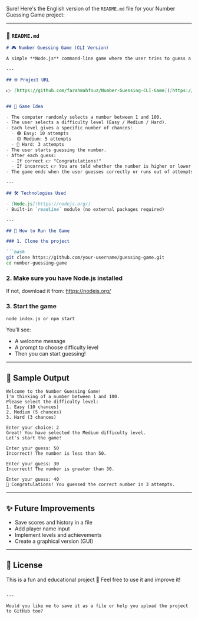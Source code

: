 Sure! Here's the English version of the `README.md` file for your Number Guessing Game project:

---

### 📁 `README.md`

```markdown
# 🎮 Number Guessing Game (CLI Version)

A simple **Node.js** command-line game where the user tries to guess a randomly generated number between 1 and 100. The player has a limited number of attempts based on the selected difficulty level.

---

## 🌐 Project URL

👉 [https://github.com/farahmahfouz/Number-Guessing-CLI-Game]([https://github.com/farahmahfouz/Number-Guessing-CLI-Game](https://roadmap.sh/projects/number-guessing-game))


## 📌 Game Idea

- The computer randomly selects a number between 1 and 100.
- The user selects a difficulty level (Easy / Medium / Hard).
- Each level gives a specific number of chances:
  - 🟢 Easy: 10 attempts
  - 🟡 Medium: 5 attempts
  - 🔴 Hard: 3 attempts
- The user starts guessing the number.
- After each guess:
  - If correct 👉 "Congratulations!"
  - If incorrect 👉 You are told whether the number is higher or lower.
- The game ends when the user guesses correctly or runs out of attempts.

---

## 🛠️ Technologies Used

- [Node.js](https://nodejs.org/)
- Built-in `readline` module (no external packages required)

---

## 🚀 How to Run the Game

### 1. Clone the project

```bash
git clone https://github.com/your-username/guessing-game.git
cd number-guessing-game
```

### 2. Make sure you have Node.js installed

If not, download it from: https://nodejs.org/

### 3. Start the game

```bash
node index.js or npm start
```

You’ll see:

- A welcome message
- A prompt to choose difficulty level
- Then you can start guessing!

---

## 🧠 Sample Output

```text
Welcome to the Number Guessing Game!
I'm thinking of a number between 1 and 100.
Please select the difficulty level:
1. Easy (10 chances)
2. Medium (5 chances)
3. Hard (3 chances)

Enter your choice: 2
Great! You have selected the Medium difficulty level.
Let's start the game!

Enter your guess: 50
Incorrect! The number is less than 50.

Enter your guess: 30
Incorrect! The number is greater than 30.

Enter your guess: 40
🎉 Congratulations! You guessed the correct number in 3 attempts.
```

---

## ✨ Future Improvements

- Save scores and history in a file
- Add player name input
- Implement levels and achievements
- Create a graphical version (GUI)

---

## 📄 License

This is a fun and educational project 💙 Feel free to use it and improve it!
```

---

Would you like me to save it as a file or help you upload the project to GitHub too?
